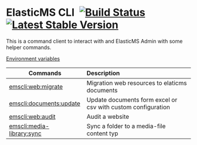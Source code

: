 # ElasticMS CLI &nbsp;[![Build Status](https://github.com/ems-project/elasticms-toolbox-docker/actions/workflows/ci.yml/badge.svg)](https://github.com/ems-project/elasticms-toolbox-docker) [![Latest Stable Version](https://img.shields.io/github/v/release/ems-project/elasticms-cli)](https://github.com/ems-project/elasticms-cli/releases)

This is a command client to interact with and ElasticMS Admin with some helper commands.

[Environment variables](/elasticms-cli/parameters.md)

| Commands                                                  | Description                                                  |
|-----------------------------------------------------------|:-------------------------------------------------------------|
| [emscli:web:migrate](/elasticms-cli/migrate-web.md)       | Migration web resources to elaticms documents                |
| [emscli:documents:update](/elasticms-cli/documents.md)    | Update documents form excel or csv with custom configuration |   
| [emscli:web:audit](/elasticms-cli/audit.md)               | Audit a website                                              |
| [emscli:media-library:sync](/elasticms-cli/media-file.md) | Sync a folder to a media-file content typ                    |
